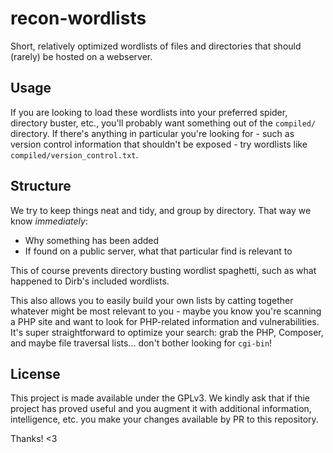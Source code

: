 # recon-wordlists
Short, relatively optimized wordlists of files and directories that should (rarely) be hosted on a webserver.

## Usage
If you are looking to load these wordlists into your preferred spider, directory buster, etc., you'll probably want something out of the `compiled/` directory. If there's anything in particular you're looking for - such as version control information that shouldn't be exposed - try wordlists like `compiled/version_control.txt`.

## Structure
We try to keep things neat and tidy, and group by directory. That way we know *immediately*:
- Why something has been added
- If found on a public server, what that particular find is relevant to

This of course prevents directory busting wordlist spaghetti, such as what happened to Dirb's included wordlists.

This also allows you to easily build your own lists by catting together whatever might be most relevant to you - maybe you know you're scanning a PHP site and want to look for PHP-related information and vulnerabilities. It's super straightforward to optimize your search: grab the PHP, Composer, and maybe file traversal lists... don't bother looking for `cgi-bin`!

## License

This project is made available under the GPLv3. We kindly ask that if thie project has proved useful and you augment it with additional information, intelligence, etc. you make your changes available by PR to this repository.

Thanks! <3
